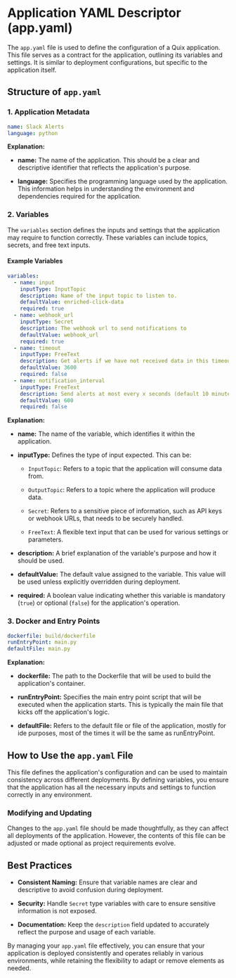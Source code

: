 # Application YAML Descriptor (app.yaml)

The `app.yaml` file is used to define the configuration of a Quix application. This file serves as a contract for the application, outlining its variables and settings. It is similar to deployment configurations, but specific to the application itself.

## Structure of `app.yaml`

### 1. Application Metadata

```yaml
name: Slack Alerts
language: python
```

**Explanation:**

- **name:** The name of the application. This should be a clear and descriptive identifier that reflects the application's purpose.
  
- **language:** Specifies the programming language used by the application. This information helps in understanding the environment and dependencies required for the application.

### 2. Variables

The `variables` section defines the inputs and settings that the application may require to function correctly. These variables can include topics, secrets, and free text inputs.

#### Example Variables

```yaml
variables:
  - name: input
    inputType: InputTopic
    description: Name of the input topic to listen to.
    defaultValue: enriched-click-data
    required: true
  - name: webhook_url
    inputType: Secret
    description: The webhook url to send notifications to
    defaultValue: webhook_url
    required: true
  - name: timeout
    inputType: FreeText
    description: Get alerts if we have not received data in this timeout (seconds)
    defaultValue: 3600
    required: false
  - name: notification_interval
    inputType: FreeText
    description: Send alerts at most every x seconds (default 10 minutes)
    defaultValue: 600
    required: false
```

**Explanation:**

- **name:** The name of the variable, which identifies it within the application.
  
- **inputType:** Defines the type of input expected. This can be:
  
    - `InputTopic`: Refers to a topic that the application will consume data from.
  
    - `OutputTopic`: Refers to a topic where the application will produce data.

    - `Secret`: Refers to a sensitive piece of information, such as API keys or webhook URLs, that needs to be securely handled.
     
    - `FreeText`: A flexible text input that can be used for various settings or parameters.

- **description:** A brief explanation of the variable's purpose and how it should be used.

- **defaultValue:** The default value assigned to the variable. This value will be used unless explicitly overridden during deployment.

- **required:** A boolean value indicating whether this variable is mandatory (`true`) or optional (`false`) for the application's operation.

### 3. Docker and Entry Points

```yaml
dockerfile: build/dockerfile
runEntryPoint: main.py
defaultFile: main.py
```

**Explanation:**

- **dockerfile:** The path to the Dockerfile that will be used to build the application's container.
  
- **runEntryPoint:** Specifies the main entry point script that will be executed when the application starts. This is typically the main file that kicks off the application's logic.

- **defaultFile:** Refers to the default file or file of the application, mostly for ide purposes, most of the times it will be the same as runEntryPoint.

## How to Use the `app.yaml` File

This file defines the application's configuration and can be used to maintain consistency across different deployments. By defining variables, you ensure that the application has all the necessary inputs and settings to function correctly in any environment.

### Modifying and Updating

Changes to the `app.yaml` file should be made thoughtfully, as they can affect all deployments of the application. However, the contents of this file can be adjusted or made optional as project requirements evolve.

## Best Practices

- **Consistent Naming:** Ensure that variable names are clear and descriptive to avoid confusion during deployment.

- **Security:** Handle `Secret` type variables with care to ensure sensitive information is not exposed.

- **Documentation:** Keep the `description` field updated to accurately reflect the purpose and usage of each variable.

By managing your `app.yaml` file effectively, you can ensure that your application is deployed consistently and operates reliably in various environments, while retaining the flexibility to adapt or remove elements as needed.
